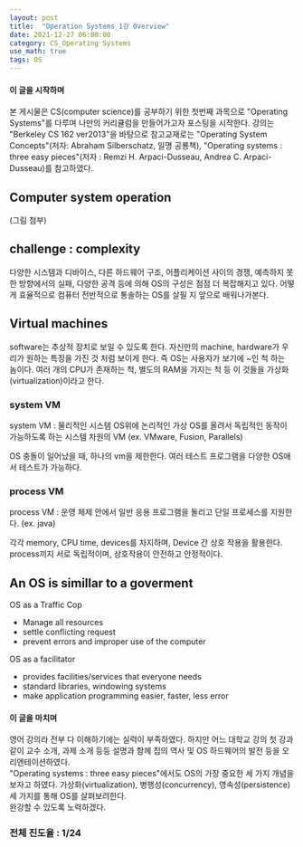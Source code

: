 ```yaml
---
layout: post
title:  "Operation Systems_1강 Overview"
date: 2021-12-27 06:00:00
category: CS_Operating Systems
use_math: true
tags: OS
---
```


#### 이 글을 시작하며

본 게시물은 CS(computer science)를 공부하기 위한 첫번째 과목으로 "Operating Systems"를 다루며 나만의 커리큘럼을 만들어가고자 포스팅을 시작한다. 강의는 "Berkeley CS 162 ver2013"을 바탕으로 참고교재로는 "Operating System Concepts"(저자: Abraham Silberschatz, 일명 공룡책), "Operating systems : three easy pieces"(저자 : Remzi H. Arpaci-Dusseau, Andrea C. Arpaci-Dusseau)를 참고하였다.

## Computer system operation

(그림 첨부)

## challenge : complexity
다양한 시스템과 디바이스, 다른 하드웨어 구조, 어플리케이션 사이의 경쟁, 예측하지 못한 방향에서의 실패, 다양한 공격 등에 의해 OS의 구성은 점점 더 복잡해지고 있다. 어떻게 효율적으로 컴퓨터 전반적으로 통솔하는 OS를 살필 지 앞으로 배워나가본다.

## Virtual machines

software는 추상적 장치로 보일 수 있도록 한다. 자신만의 machine, hardware가 우리가 원하는 특징을 가진 것 처럼 보이게 한다. 즉 OS는 사용자가 보기에 ~인 척 하는 놈이다. 여러 개의 CPU가 존재하는 척, 별도의 RAM을 가지는 척 등 이 것들을 가상화(virtualization)이라고 한다.

### system VM 
system VM : 물리적인 시스템 OS위에 논리적인 가상 OS를 올려서 독립적인 동작이 가능하도록 하는 시스템 차원의 VM
(ex. VMware, Fusion, Parallels)<br>

OS 충돌이 일어났을 때, 하나의 vm을 제한한다. 여러 테스트 프로그램을 다양한 OS애서 테스트가 가능하다.

### process VM
process VM : 운영 체제 안에서 일반 응용 프로그램을 돌리고 단일 프로세스를 지원한다. (ex. java)<br>

각각 memory, CPU time, devices를 차지하며, Device 간 상호 작용을 활용한다. process끼지 서로 독립적이며, 상호작용이 안전하고 안정적이다.

## An OS is simillar to a goverment

OS as a Traffic Cop
- Manage all resources
- settle conflicting request
- prevent errors and improper use of the computer

OS as a facilitator
- provides facilities/services that everyone needs
- standard libraries, windowing systems
- make application programming easier, faster, less error

#### 이 글을 마치며

영어 강의라 전부 다 이해하기에는 실력이 부족하였다. 하지만 어느 대학교 강의 첫 강과 같이  교수 소개, 과제 소개 등등 설명과 함께 칩의 역사 및 OS 하드웨어의 발전 등을 오리엔테이션하였다. <br>
"Operating systems : three easy pieces"에서도 OS의 가장 중요한 세 가지 개념을 보자고 하였다. 가상화(virtualization), 병행성(concurrency), 영속성(persistence) 세 가지를 통해 OS를 살펴보려한다.<br>
완강할 수 있도록 노력하겠다.

### 전체 진도율 : 1/24

